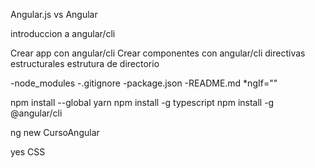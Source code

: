 Angular.js vs Angular 

introduccion a angular/cli

Crear app con angular/cli
Crear componentes con angular/cli
directivas estructurales 
estrutura de directorio

  -node_modules
  -.gitignore
  -package.json
  -README.md
*ngIf=""


 

npm install --global yarn 
npm install -g typescript
npm install -g @angular/cli

ng new CursoAngular 

yes
CSS
